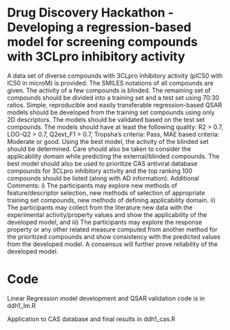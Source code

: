 # Drug Discovery Hackathon - Developing a regression-based model for screening compounds with 3CLpro inhibitory activity


A data set of diverse compounds with 3CLpro inhibitory activity (pIC50 with IC50 in microM) is provided. The SMILES notations of all compounds are given. The activity of a few compounds is blinded. The remaining set of compounds should be divided into a training set and a test set using 70:30 ratios. Simple, reproducible and easily transferable regression-based QSAR models should be developed from the training set compounds using only 2D descriptors. The models should be validated based on the test set compounds. The models should have at least the following quality: R2 > 0.7, LOO-Q2 > 0.7, Q2ext_F1 > 0.7, Tropsha’s criteria: Pass, MAE based criteria: Moderate or good. Using the best model, the activity of the blinded set should be determined. Care should also be taken to consider the applicability domain while predicting the external/blinded compounds. The best model should also be used to prioritize CAS antiviral database compounds for 3CLpro inhibitory activity and the top ranking 100 compounds should be listed (along with AD information). Additional Comments: i) The participants may explore new methods of feature/descriptor selection, new methods of selection of appropriate training set compounds, new methods of defining applicability domain. ii) The participants may collect from the literature new data with the experimental activity/property values and show the applicability of the developed model, and iii) The participants may explore the response property or any other related measure computed from another method for the prioritized compounds and show consistency with the predicted values from the developed model. A consensus will further prove reliability of the developed model.

# Code

Linear Regression model development and QSAR validation code is in ddh1_lm.R

Application to CAS database and final results in ddh1_cas.R

